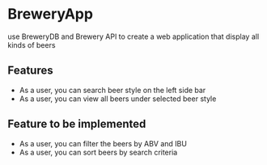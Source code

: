 # BreweryApp

use BreweryDB and Brewery API to create a web application that display all kinds of beers

## Features

- As a user, you can search beer style on the left side bar
- As a user, you can view all beers under selected beer style

## Feature to be implemented

- As a user, you can filter the beers by ABV and IBU
- As a user, you can sort beers by search criteria